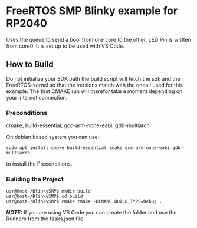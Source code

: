 # FreeRTOS SMP Blinky example for RP2040

Uses the queue to send a bool from one core to the other. LED Pin is written from core0. It is set up to be used with VS Code.

## How to Build

Do not initialize your SDK path the build script will fetch the sdk and the FreeRTOS-kernel so that the versions match with the ones I used for this example.
The first CMAKE run will therefor take a moment depending on your internet connection.

### Preconditions

cmake, build-essential, gcc-arm-none-eabi, gdb-multiarch

On debian based system you can use:

```shell
sudo apt install cmake build-essential cmake gcc-arm-none-eabi gdb-multiarch
```

to install the Preconditions.

### Buliding the Project

```shell
usr@Host~/BlinkySMP$ mkdir build
usr@Host~/BlinkySMP$ cd build
usr@Host~/BlinkySMP$ cmake cmake -DCMAKE_BUILD_TYPE=Debug ..
```

**_NOTE:_**  If you are using VS Code you can create the folder and use the Runners from the tasks.json file.
